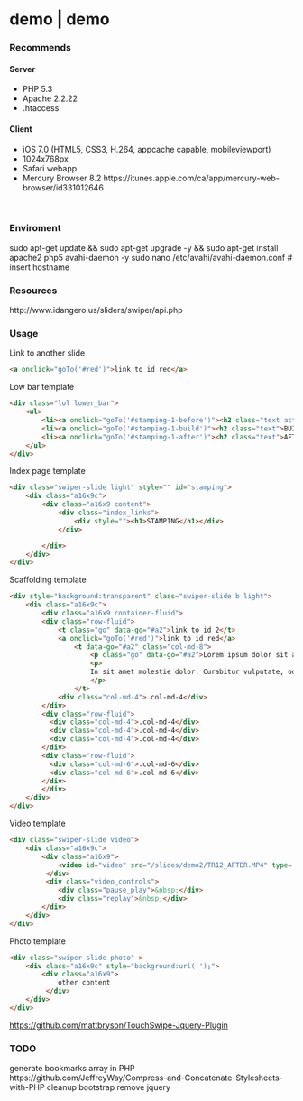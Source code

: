 demo | demo
====
<h3>Recommends</h3> 
<h4>Server</h4>
<ul><li>PHP 5.3</li>
	<li>Apache 2.2.22</li>
	<li>.htaccess</li>
</ul>
<h4>Client</h4>
<ul><li>iOS 7.0 (HTML5, CSS3, H.264, appcache capable, mobileviewport)</li>
	<li>1024x768px</li>
	<li>Safari webapp</li>
	<li>Mercury Browser 8.2 https://itunes.apple.com/ca/app/mercury-web-browser/id331012646</li>
</ul>
<br/>
<h3>Enviroment</h3> 
sudo apt-get update && sudo apt-get upgrade -y && sudo apt-get install apache2 php5 avahi-daemon -y
sudo nano /etc/avahi/avahi-daemon.conf # insert hostname
<br/>
<h3>Resources</h3> 
http://www.idangero.us/sliders/swiper/api.php

<h3>Usage</h3>
Link to another slide 


```html
<a onclick="goTo('#red')">link to id red</a>
```

Low bar template
```html
<div class="lol lower_bar">
	<ul>
		<li><a onclick="goTo('#stamping-1-before')"><h2 class="text active">BEFORE</h2></a></li>
		<li><a onclick="goTo('#stamping-1-build')"><h2 class="text">BUILD</h2></a></li>
		<li><a onclick="goTo('#stamping-1-after')"><h2 class="text">AFTER</h2></a></li>
	</ul>
</div>
```

Index page template
```html
<div class="swiper-slide light" style="" id="stamping">
	<div class="a16x9c">
		<div class="a16x9 content">
			<div class="index_links">
				<div style=""><h1>STAMPING</h1></div>
			</div>

		</div>
	</div>
</div>
```

Scaffolding template
```html
<div style="background:transparent" class="swiper-slide b light">
	<div class="a16x9c">
		<div class="a16x9 container-fluid">
		<div class="row-fluid">
			<t class="go" data-go="#a2">link to id 2</t>
			<a onclick="goTo('#red')">link to id red</a>
				<t data-go="#a2" class="col-md-8">
					<p class="go" data-go="#a2">Lorem ipsum dolor sit amet, consectetur adipiscing elit. Curabitur dictum mi nec massa tristique tincidunt. Nulla tristique orci non posuere convallis. Proin dapibus lorem vitae neque auctor laoreet. In hac habitasse platea dictumst. Aenean tincidunt purus eu tellus ornare pretium imperdiet nec magna. Curabitur sem diam, facilisis eu porta mollis, cursus nec purus. Donec vulputate euismod accumsan. Maecenas a malesuada nisl. Donec ac porta ante.</p>
					<p>
					In sit amet molestie dolor. Curabitur vulputate, odio at auctor rutrum, elit magna rutrum justo, et scelerisque sapien massa quis augue. Fusce sed dolor et tortor tempor blandit id sed lectus. Sed tempor risus quis quam bibendum hendrerit. Sed vitae ipsum tristique, congue nunc ut, ornare ligula. Integer mattis pharetra quam id luctus. Nunc egestas enim purus, at pharetra nisl convallis sed. Fusce vehicula lacus a libero consectetur, in ultrices neque varius. Ut lacus lectus, bibendum vitae semper eu, vulputate et elit. Interdum et malesuada fames ac ante ipsum primis in faucibus. Sed sagittis, tortor sit amet ornare molestie, felis eros consectetur lacus, ut egestas purus neque nec tortor. Proin enim erat, volutpat quis dapibus quis, commodo at orci. Nulla facilisi. Donec non eros eros. Fusce bibendum tortor nulla, non mollis libero aliquet id. Nunc in arcu velit.		
					</p>
				</t>
			<div class="col-md-4">.col-md-4</div>
		</div>
		<div class="row-fluid">
		  <div class="col-md-4">.col-md-4</div>
		  <div class="col-md-4">.col-md-4</div>
		  <div class="col-md-4">.col-md-4</div>
		</div>
		<div class="row-fluid">
		  <div class="col-md-6">.col-md-6</div>
		  <div class="col-md-6">.col-md-6</div>
		</div>
		</div>
	</div>
</div>
```

Video template
```html
<div class="swiper-slide video">
	<div class="a16x9c">
		<div class="a16x9">
			<video id="video" src="/slides/demo2/TR12_AFTER.MP4" type='video/mp4; codecs="avc1.42E01E, mp4a.40.2"' style="margin-top:-20px; z-index:1" id="video1" width="1024" height="580" preload x-webkit-airplay="disallow" />
		 </div>
		 <div class="video_controls">
			<div class="pause_play">&nbsp;</div>
			<div class="replay">&nbsp;</div>
		</div>
	</div>				
</div>
```


Photo template
```html
<div class="swiper-slide photo" >
	<div class="a16x9c" style="background:url('');">
		<div class="a16x9">
			other content
		 </div>
	</div>				
</div>
```

https://github.com/mattbryson/TouchSwipe-Jquery-Plugin
<br/>
<h3>TODO</h3>
generate bookmarks array in PHP 
https://github.com/JeffreyWay/Compress-and-Concatenate-Stylesheets-with-PHP
cleanup bootstrap
remove jquery
